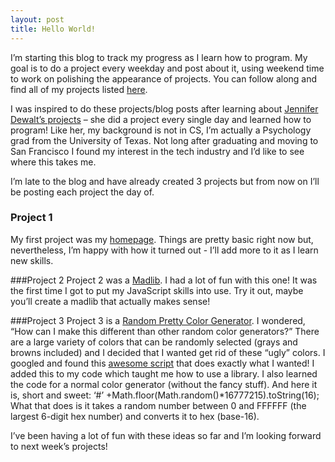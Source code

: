 ```yaml
---
layout: post
title: Hello World!
---
```


I’m starting this blog to track my progress as I learn how to program. My goal is to do a project every weekday and post about it, using weekend time to work on polishing the appearance of projects. You can follow along and find all of my projects listed <a href='http://rachelmcquirk.com/projects/index.html' target="_blank">here</a>.

I was inspired to do these projects/blog posts after learning about <a href='http://jenniferdewalt.com/' target="_blank">Jennifer Dewalt’s projects</a> – she did a project every single day and learned how to program! Like her, my background is not in CS, I’m actually a Psychology grad from the University of Texas. Not long after graduating and moving to San Francisco I found my interest in the tech industry and I’d like to see where this takes me.

I’m late to the blog and have already created 3 projects but from now on I’ll be posting each project the day of.

### Project 1

My first project was my <a href='http://rachelmcquirk.com/' target="_blank">homepage</a>. Things are pretty basic right now but, nevertheless, I’m happy with how it turned out - I’ll add more to it as I learn new skills.

###Project 2
Project 2 was a <a href='http://rachelmcquirk.com/projects/madlib/index.html' target="_blank">Madlib</a>. I had a lot of fun with this one! It was the first time I got to put my JavaScript skills into use. Try it out, maybe you’ll create a madlib that actually makes sense!

###Project 3
Project 3 is a <a href='http://rachelmcquirk.com/projects/colorgenerator/index.html' target="_blank">Random Pretty Color Generator</a>. I wondered, “How can I make this different than other random color generators?” There are a large variety of colors that can be randomly selected (grays and browns included) and I decided that I wanted get rid of these “ugly” colors. I googled and found this <a href='https://github.com/davidmerfield/randomColor' target='_blank'>awesome script</a> that does exactly what I wanted! I added this to my code which taught me how to use a library. I also learned the code for a normal color generator (without the fancy stuff). And here it is, short and sweet: ‘#’ +Math.floor(Math.random()*16777215).toString(16); What that does is it takes a random number between 0 and FFFFFF (the largest 6-digit hex number) and converts it to hex (base-16).

I’ve been having a lot of fun with these ideas so far and I’m looking forward to next week’s projects!
